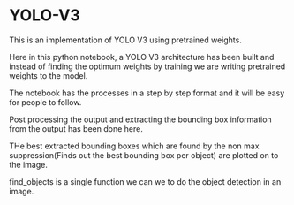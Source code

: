 # YOLO-V3
This is an implementation of YOLO V3 using pretrained weights.

Here in this python notebook, a YOLO V3 architecture has been built and instead of finding the optimum weights by training we are writing pretrained weights to the model.

The notebook has the processes in a step by step format and it will be easy for people to follow.

Post processing the output and extracting the bounding box information from the output has been done here.

THe best extracted bounding boxes which are found by the non max suppression(Finds out the best bounding box per object) are plotted on to the image.

find_objects is a single function we can we to do the object detection in an image.
